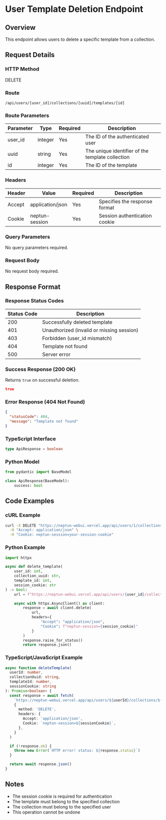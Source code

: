 # User Template Deletion Endpoint

## Overview

This endpoint allows users to delete a specific template from a collection.

## Request Details

### HTTP Method

DELETE

### Route

`/api/users/[user_id]/collections/[uuid]/templates/[id]`

### Route Parameters

| Parameter | Type    | Required | Description                                      |
| --------- | ------- | -------- | ------------------------------------------------ |
| user_id   | integer | Yes      | The ID of the authenticated user                 |
| uuid      | string  | Yes      | The unique identifier of the template collection |
| id        | integer | Yes      | The ID of the template                           |

### Headers

| Header | Value            | Required | Description                   |
| ------ | ---------------- | -------- | ----------------------------- |
| Accept | application/json | Yes      | Specifies the response format |
| Cookie | neptun-session   | Yes      | Session authentication cookie |

### Query Parameters

No query parameters required.

### Request Body

No request body required.

## Response Format

### Response Status Codes

| Status Code | Description                               |
| ----------- | ----------------------------------------- |
| 200         | Successfully deleted template             |
| 401         | Unauthorized (invalid or missing session) |
| 403         | Forbidden (user_id mismatch)              |
| 404         | Template not found                        |
| 500         | Server error                              |

### Success Response (200 OK)

Returns `true` on successful deletion.

```json
true
```

### Error Response (404 Not Found)

```json
{
  "statusCode": 404,
  "message": "Template not found"
}
```

### TypeScript Interface

```typescript
type ApiResponse = boolean
```

### Python Model

```python
from pydantic import BaseModel

class ApiResponse(BaseModel):
    success: bool
```

## Code Examples

### cURL Example

```bash
curl -X DELETE "https://neptun-webui.vercel.app/api/users/1/collections/550e8400-e29b-41d4-a716-446655440000/templates/1" \
  -H "Accept: application/json" \
  -H "Cookie: neptun-session=your-session-cookie"
```

### Python Example

```python
import httpx

async def delete_template(
    user_id: int,
    collection_uuid: str,
    template_id: int,
    session_cookie: str
) -> bool:
    url = f"https://neptun-webui.vercel.app/api/users/{user_id}/collections/{collection_uuid}/templates/{template_id}"

    async with httpx.AsyncClient() as client:
        response = await client.delete(
            url,
            headers={
                "Accept": "application/json",
                "Cookie": f"neptun-session={session_cookie}"
            }
        )
        response.raise_for_status()
        return response.json()
```

### TypeScript/JavaScript Example

```typescript
async function deleteTemplate(
  userId: number,
  collectionUuid: string,
  templateId: number,
  sessionCookie: string
): Promise<boolean> {
  const response = await fetch(
    `https://neptun-webui.vercel.app/api/users/${userId}/collections/${collectionUuid}/templates/${templateId}`,
    {
      method: 'DELETE',
      headers: {
        Accept: 'application/json',
        Cookie: `neptun-session=${sessionCookie}`,
      },
    }
  )

  if (!response.ok) {
    throw new Error(`HTTP error! status: ${response.status}`)
  }

  return await response.json()
}
```

## Notes

- The session cookie is required for authentication
- The template must belong to the specified collection
- The collection must belong to the specified user
- This operation cannot be undone
